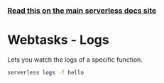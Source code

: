 <!--
title: Serverless Framework Commands - Webtasks - Logs
menuText: logs
menuOrder: 10
description: View logs of your Webtask Function within your terminal using the Serverless Framework
layout: Doc
-->

<!-- DOCS-SITE-LINK:START automatically generated  -->
### [Read this on the main serverless docs site](https://www.serverless.com/framework/docs/providers/webtasks/cli-reference/logs)
<!-- DOCS-SITE-LINK:END -->

# Webtasks - Logs

Lets you watch the logs of a specific function.

```bash
serverless logs -f hello
```
